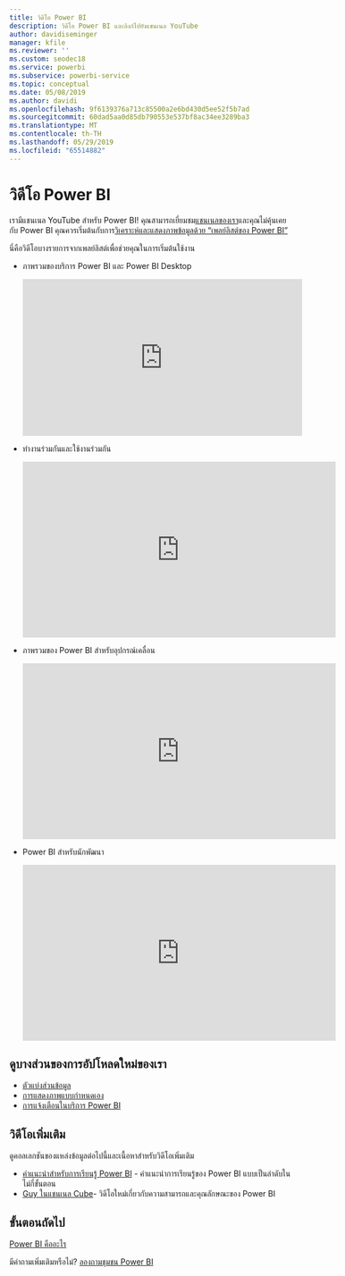 ```yaml
---
title: วิดีโอ Power BI
description: วิดีโอ Power BI และลิงก์ไปยังแชนเนล YouTube
author: davidiseminger
manager: kfile
ms.reviewer: ''
ms.custom: seodec18
ms.service: powerbi
ms.subservice: powerbi-service
ms.topic: conceptual
ms.date: 05/08/2019
ms.author: davidi
ms.openlocfilehash: 9f6139376a713c85500a2e6bd430d5ee52f5b7ad
ms.sourcegitcommit: 60dad5aa0d85db790553e537bf8ac34ee3289ba3
ms.translationtype: MT
ms.contentlocale: th-TH
ms.lasthandoff: 05/29/2019
ms.locfileid: "65514882"
---
```

# <a name="power-bi-videos"></a>วิดีโอ Power BI
เรามีแชนเนล YouTube สำหรับ Power BI! คุณสามารถเยี่ยมชม[แชนเนลของเรา](https://www.youtube.com/user/mspowerbi/videos)และคุณไม่คุ้นเคยกับ Power BI คุณควรเริ่มต้นกับการ[วิเคราะห์และแสดงภาพข้อมูลด้วย “เพลย์ลิสต์ของ Power BI”](https://www.youtube.com/playlist?list=PL1N57mwBHtN0JFoKSR0n-tBkUJHeMP2cP)

นี่คือวิดีโอบางรายการจากเพลย์ลิสต์เพื่อช่วยคุณในการเริ่มต้นใช้งาน

* ภาพรวมของบริการ Power BI และ Power BI Desktop
  
  <iframe width="500" height="281" src="https://www.youtube.com/embed/l2wy4XgQIu0" frameborder="0" allowfullscreen></iframe>
* ทำงานร่วมกันและใช้งานร่วมกัน
  
  <iframe width="560" height="315" src="https://www.youtube.com/embed/5DABLeJzQYM" frameborder="0" allow="autoplay; encrypted-media" allowfullscreen></iframe>
* ภาพรวมของ Power BI สำหรับอุปกรณ์เคลื่อน
  
  <iframe width="560" height="315" src="https://www.youtube.com/embed/07uBWhaCo78" frameborder="0" allow="autoplay; encrypted-media" allowfullscreen></iframe>

* Power BI สำหรับนักพัฒนา
  <iframe width="560" height="315" src="https://www.youtube.com/embed/47uXJW1GIUY" frameborder="0" allow="autoplay; encrypted-media" allowfullscreen></iframe>  

## <a name="watch-some-of-our-new-uploads"></a>ดูบางส่วนของการอัปโหลดใหม่ของเรา
* [ตัวแบ่งส่วนข้อมูล](https://youtu.be/V7i82ZZm0vw)
* [การแสดงภาพแบบกำหนดเอง](https://youtu.be/d-rXAJ3_uAo)
* [การแจ้งเตือนในบริการ Power BI](https://youtu.be/JbL2-HJ8clE)

## <a name="more-videos"></a>วิดีโอเพิ่มเติม
ดูคอลเลกชันของแหล่งข้อมูลต่อไปนี้และเนื้อหาสำหรับวิดีโอเพิ่มเติม

* [คำแนะนำสำหรับการเรียนรู้ Power BI](https://powerbi.microsoft.com/guided-learning/) - คำแนะนำการเรียนรู้ของ Power BI แบบเป็นลำดับในไม่กี่ขั้นตอน
* [Guy ในแชนเนล Cube](https://www.youtube.com/channel/UCFp1vaKzpfvoGai0vE5VJ0w)- วิดีโอใหม่เกี่ยวกับความสามารถและคุณลักษณะของ Power BI

## <a name="next-steps"></a>ขั้นตอนถัดไป
[Power BI คืออะไร](power-bi-overview.md)

มีคำถามเพิ่มเติมหรือไม่? [ลองถามชุมชน Power BI](http://community.powerbi.com/)

